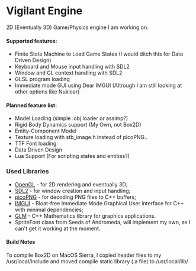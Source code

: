 # Vigilant Engine

2D (Eventually 3D) Game/Physics engine I am working on.

#### Supported features:

 * Finite State Machine to Load Game States (I would ditch this for Data Driven Design)
 * Keyboard and Mouse input handling with SDL2
 * Window and GL context handling with SDL2
 * GLSL program loading
 * Immediate mode GUI using Dear IMGUI (Altrough I am still looking at other options like Nuklear)

#### Planned feature list:

 * Model Loading (simple .obj loader or assimp?)
 * Rigid Body Dynamics support (My Own, not Box2D)
 * Entity-Component Model
 * Texture loading with stb_image.h instead of picoPNG..
 * TTF Font loading
 * Data Driven Design
 * Lua Support (For scripting states and entities?)


### Used Libraries

 * [OpenGL](https://www.opengl.org) - for 2D rendering and eventually 3D;
 * [SDL2](https://www.libsdl.org/) - for window creation and input handling;
 * [picoPNG](http://lodev.org/lodepng/picopng.cpp) - for decoding PNG files to C++ buffers;
 * [IMGUI](https://github.com/ocornut/imgui) - Bloat-free Immediate Mode Graphical User interface for C++ with minimal dependencies;
 * [GLM](https://glm.g-truc.net/0.9.8/index.html) - C++ Mathematics library for graphics applications.
 * SpriteFont class from Seeds of Andromeda, will implement my own, as I can't get it working at the moment.

 #### Build Notes

 To compile Box2D on MacOS Sierra, I copied header files to my /usr/local/include and moved compile static library (.a file) to /usr/local/lib/
